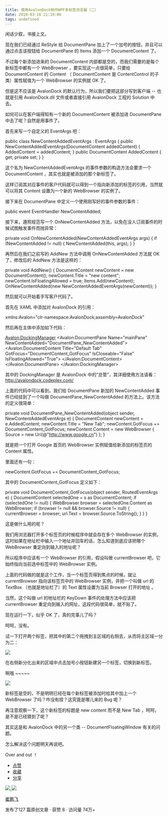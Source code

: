 ```yaml
---
title: 使用AvalonDock制作WPF多标签浏览器（二）
date: 2010-03-16 21:19:00
tags: undefined
---
```

闲话少叙，书接上文。

现在我们已经通过  ReStyle  给  DocumentPane  加上了一个加号的按钮，并且可以通过点击该按钮给  DocumentPane  的
Items  添加一个  DocumentContent  了。

不过每个新添加进来的  DocumentContent  内部都是空的，而我们需要的是每个新标签中都有一个  WebBrowser
，要实现这一点很简单，只要给  DocumentContent  的  Content  （  DocumentContent  是
ContentControl  的子类）属性赋值为一个  WebBrowser  的实例就  OK  了。

但是这不应该是  AvalonDock  的默认行为，所以我们要把这部分写到客户端  \--  也就是引用  AvalonDock.dll
文件或者直接引用  AvalonDock  工程的  Solution  中去。

如何可以在客户端得知有一个新的  DocumentContent  被添加进  DocumentPane  中去了呢？自然是用事件了。

首先来写一个自定义的  EventArgs  吧：

public class NewContentAddedEventArgs : EventArgs { public
NewContentAddedEventArgs(DocumentContent addedContent) { AddedContent =
addedContent; } public DocumentContent AddedContent { get; private set; } }

这个名为  NewContentAddedEventArgs  的事件参数的构造方法会要求一个  DocumentContent
，其实也就是被添加的那个新标签了。

这样订阅其对应事件的客户代码就可以得到一个指向新添加的标签的引用，当然就可以将其  Content  设置为一个新的  WebBrowser  的实例了。

接下来在  DocumentPane  中定义一个使用刚写好的事件参数的事件：

public event EventHandler<NewContentAddedEventArgs> NewContentAdded;

接下来，遵照规范写一个  OnNewContentAdded  方法，以免在没人订阅事件的时候试图触发事件而抛异常：

private void OnNewContentAdded(NewContentAddedEventArgs args) { if
(NewContentAdded != null) { NewContentAdded(this, args); } }

再然后在我们之前写的  AddNew  方法中调用  OnNewContentAdded  方法就  OK  了，修改后的  AddNew  方法是这样的：

private void AddNew() { DocumentContent newContent = new DocumentContent();
newContent.Title = "new content"; newContent.IsFloatingAllowed = true;
Items.Add(newContent); OnNewContentAdded(new
NewContentAddedEventArgs(newContent)); }

然后就可以开始着手写客户代码了。

首先在  XAML  中添加对  AvalonDock  的引用：

xmlns:Avalon="clr-namespace:AvalonDock;assembly=AvalonDock"

然后再在主体中添加如下代码：

<Avalon:DockingManager> <Avalon:DocumentPane Name="mainPane"
NewContentAdded="DocumentPane_NewContentAdded"> <Avalon:DocumentContent
Title="Default Tab" GotFocus="DocumentContent_GotFocus" IsCloseable="False"
IsFloatingAllowed="True"> <WebBrowser Name="defaultBrowser"
Source="http://www.google.cn/webhp?hl=zh-CN"> </WebBrowser>
</Avalon:DocumentContent> </Avalon:DocumentPane> </Avalon:DockingManager>

其中的  DockingManager  是  AvalonDock  中的“总管”，其详细使用方法请看：  [
http://avalondock.codeplex.com/  ](http://avalondock.codeplex.com/)

上面的代码中可以看到，我们给  DocumentPane  新加的  NewContentAdded  事件已经挂到了一个叫做
DocumentPane_NewContentAdded  的方法上。该方法的定义很简单：

private void DocumentPane_NewContentAdded(object sender,
NewContentAddedEventArgs e) { DocumentContent newContent = e.AddedContent;
newContent.Title = "New Tab"; newContent.GotFocus += DocumentContent_GotFocus;
newContent.Content = new WebBrowser { Source = new
Uri(@"http://www.google.cn") }; }

就是把一个打开  Google  首页的  WebBrowser  实例赋值给新添加的标签页的  Content  属性。

里面还有一句：

newContent.GotFocus += DocumentContent_GotFocus;

其中的  DocumentContent_GotFocus  定义如下：

private void DocumentContent_GotFocus(object sender, RoutedEventArgs e) {
DocumentContent selectedOne = s as DocumentContent; if (selectedOne != null) {
WebBrowser browser = selectedOne.Content as WebBrowser; if (browser != null &&
browser.Source != null) { currentBrowser = browser; url.Text =
browser.Source.ToString(); } } }

这是做什么用的呢？

我们用浏览器打开多个标签页的时候程序中就会存在多个  WebBrowser  的实例，这时如果在地址栏中输入一个地址并回车的话，怎么知道到底应该把哪个
WebBrowser  重定向到输入的地址呢？

所以程序中应该有一个  WebBrowser  的引用，假设叫做  currentBrowser  吧，它始终指向当前选中标签中的  WebBrowser
实例。

上面的代码做的就是这个工作，当一个标签页得到焦点的时候，就让  currentBrowser  指向该标签页中的  WebBrowser
实例，并把一个叫做  url  的  TextBox  （也就是地址栏了）的  Text  属性设置为当前  Browser  打开的地址  。

当然，这个叫做  url  的地址栏的  KeyDown  事件的处理方法中应该把  currentBrowser
重定向到输入的网址，这段代码很简单，就不贴了。

现在运行一下，似乎  OK  了，真的完事儿了吗？

呵呵，没有。

试一下打开两个标签，把其中的第二个拖拽到主区域的右侧去，从而将主区域一分为二：

![](http://images.cnblogs.com/cnblogs_com/cuipengfei/2010-03-16_20-50-08.jpg)

在右侧新分化出来的区域中点击加号小按钮新建另一个标签，切换到新标签。

啊哦  ~~~~~

  

![](http://images.cnblogs.com/cnblogs_com/cuipengfei/2010-03-16_20-51-40.jpg)

新标签是空的，不是明明已经在每个新标签被添加时给其中加上一个  WebBrowser  了吗？咋没有捏？这究竟是哪儿来的  Bug  呢？

  

再注意观察一下，这个新标签的标题是  new content  而不是  New Tab  ，呵呵，是不是已经猜到了呢？

  

其实这是和  AvalonDock  中的另一个类  \--  DocumentFloatingWindow  有关的问题。

  

怎么解决这个问题明天再说吧。

Over and out  ！

  * [ 点赞  ](javascript:;)
  * [ 收藏  ](javascript:;)
  * [ 分享 ](javascript:;)

[ ![](https://profile.csdnimg.cn/5/2/5/3_cuipengfei1)
![](https://g.csdnimg.cn/static/user-reg-year/1x/11.png)
](https://blog.csdn.net/cuipengfei1)

[ 崔鹏飞 ](https://blog.csdn.net/cuipengfei1)

发布了127 篇原创文章  ·  获赞 8  ·  访问量 74万+

